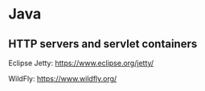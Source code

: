 # Java

## HTTP servers and servlet containers

Eclipse Jetty: https://www.eclipse.org/jetty/

WildFly: https://www.wildfly.org/
